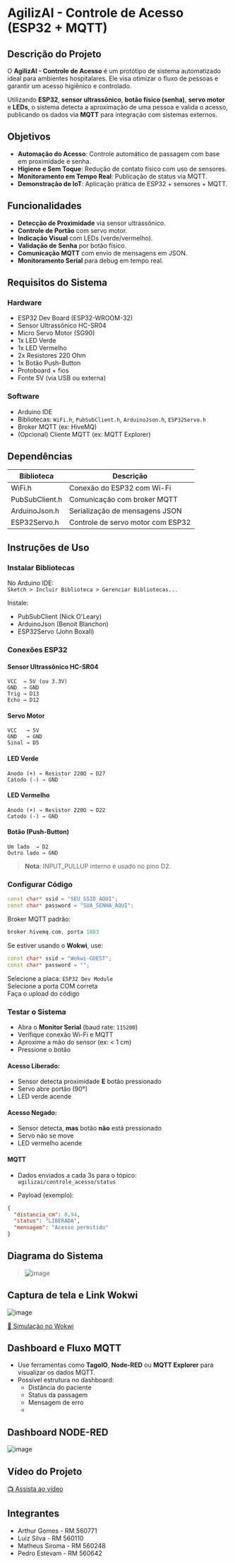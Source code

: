 
# AgilizAI - Controle de Acesso (ESP32 + MQTT)

##  Descrição do Projeto

O **AgilizAI - Controle de Acesso** é um protótipo de sistema automatizado ideal para ambientes hospitalares. Ele visa otimizar o fluxo de pessoas e garantir um acesso higiênico e controlado.

Utilizando **ESP32**, **sensor ultrassônico**, **botão físico (senha)**, **servo motor** e **LEDs**, o sistema detecta a aproximação de uma pessoa e valida o acesso, publicando os dados via **MQTT** para integração com sistemas externos.

##  Objetivos

- **Automação do Acesso**: Controle automático de passagem com base em proximidade e senha.
- **Higiene e Sem Toque**: Redução de contato físico com uso de sensores.
- **Monitoramento em Tempo Real**: Publicação de status via MQTT.
- **Demonstração de IoT**: Aplicação prática de ESP32 + sensores + MQTT.

##  Funcionalidades

- **Detecção de Proximidade** via sensor ultrassônico.
- **Controle de Portão** com servo motor.
- **Indicação Visual** com LEDs (verde/vermelho).
- **Validação de Senha** por botão físico.
- **Comunicação MQTT** com envio de mensagens em JSON.
- **Monitoramento Serial** para debug em tempo real.

##  Requisitos do Sistema

### Hardware

- ESP32 Dev Board (ESP32-WROOM-32)
- Sensor Ultrassônico HC-SR04
- Micro Servo Motor (SG90)
- 1x LED Verde
- 1x LED Vermelho
- 2x Resistores 220 Ohm
- 1x Botão Push-Button
- Protoboard + fios
- Fonte 5V (via USB ou externa)

### Software

- Arduino IDE
- Bibliotecas: `WiFi.h`, `PubSubClient.h`, `ArduinoJson.h`, `ESP32Servo.h`
- Broker MQTT (ex: HiveMQ)
- (Opcional) Cliente MQTT (ex: MQTT Explorer)

##  Dependências

| Biblioteca      | Descrição                                   |
|----------------|----------------------------------------------|
| WiFi.h          | Conexão do ESP32 com Wi-Fi                   |
| PubSubClient.h  | Comunicação com broker MQTT                 |
| ArduinoJson.h   | Serialização de mensagens JSON              |
| ESP32Servo.h    | Controle de servo motor com ESP32           |

## Instruções de Uso

###  Instalar Bibliotecas

No Arduino IDE:  
`Sketch > Incluir Biblioteca > Gerenciar Bibliotecas...`

Instale:

- PubSubClient (Nick O'Leary)
- ArduinoJson (Benoit Blanchon)
- ESP32Servo (John Boxall)

###  Conexões ESP32

#### Sensor Ultrassônico HC-SR04
```
VCC  → 5V (ou 3.3V)
GND  → GND
Trig → D13
Echo → D12
```

#### Servo Motor
```
VCC   → 5V
GND   → GND
Sinal → D5
```

#### LED Verde
```
Anodo (+) → Resistor 220Ω → D27
Catodo (-) → GND
```

#### LED Vermelho
```
Anodo (+) → Resistor 220Ω → D22
Catodo (-) → GND
```

#### Botão (Push-Button)
```
Um lado  → D2
Outro lado → GND
```
> **Nota**: INPUT_PULLUP interno é usado no pino D2.

###  Configurar Código

```cpp
const char* ssid = "SEU_SSID_AQUI";
const char* password = "SUA_SENHA_AQUI";
```

Broker MQTT padrão:
```cpp
broker.hivemq.com, porta 1883
```

Se estiver usando o **Wokwi**, use:
```cpp
const char* ssid = "Wokwi-GUEST";
const char* password = "";
```

Selecione a placa: `ESP32 Dev Module`  
Selecione a porta COM correta  
Faça o upload do código

###  Testar o Sistema

- Abra o **Monitor Serial** (baud rate: `115200`)
- Verifique conexão Wi-Fi e MQTT
- Aproxime a mão do sensor (ex: < 1 cm)
- Pressione o botão

####  Acesso Liberado:
- Sensor detecta proximidade **E** botão pressionado
- Servo abre portão (90°)
- LED verde acende

####  Acesso Negado:
- Sensor detecta, **mas** botão **não** está pressionado
- Servo não se move
- LED vermelho acende

####  MQTT
- Dados enviados a cada 3s para o tópico:  
  `agilizai/controle_acesso/status`

- Payload (exemplo):
```json
{
  "distancia_cm": 0.94,
  "status": "LIBERADA",
  "mensagem": "Acesso permitido"
}
```

## Diagrama do Sistema

> ![image](https://github.com/user-attachments/assets/852abc0a-e6c6-459f-8101-3d0e0f1c8856)

## Captura de tela e Link Wokwi
![image](https://github.com/user-attachments/assets/0a93b95a-6432-41f8-8525-5bc9bdeb4fbc)

[🔗 Simulação no Wokwi](https://wokwi.com/projects/432870828762816513)

## Dashboard e Fluxo MQTT

- Use ferramentas como **TagoIO**, **Node-RED** ou **MQTT Explorer** para visualizar os dados MQTT.
- Possível estrutura no dashboard:
  - Distância do paciente
  - Status da passagem
  - Mensagem de erro
  - 
## Dashboard NODE-RED
![image](https://github.com/user-attachments/assets/2703e605-9a42-4450-9bd4-bd11f5f0f8ea)


## Vídeo do Projeto

[📺 Assista ao vídeo](https://youtu.be/bRXgr2MLq4M)

## Integrantes

- Arthur Gomes - RM 560771
- Luiz Silva - RM 560110
- Matheus Siroma - RM 560248
- Pedro Estevam - RM 560642
